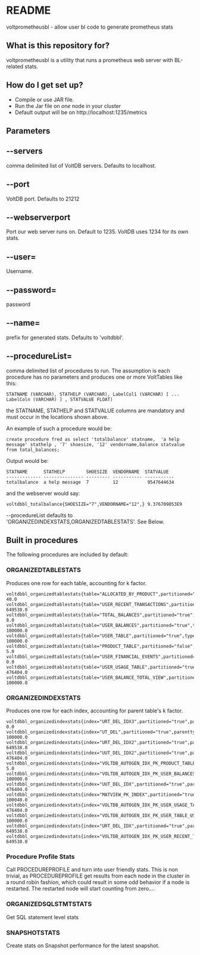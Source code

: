 # README #

voltprometheusbl - allow user bl code to generate prometheus stats

## What is this repository for? ##

voltprometheusbl is a utility that runs a prometheus web server with BL-related stats.


## How do I get set up? ##

* Compile or use JAR file.
* Run the Jar file on *one* node in your cluster
* Default output will be on http://localhost:1235/metrics

## Parameters ##

## --servers ##
comma delimited list of VoltDB servers. Defaults to localhost.

## --port ##
VoltDB port. Defaults to 21212

## --webserverport ##
Port our web server runs on. Default to 1235. VoltDB uses 1234 for its own stats.

## --user= ##
Username.

## --password= ##
password

## --name= ##
prefix for generated stats. Defaults to 'voltdbbl'.

## --procedureList= ##

comma delimited list of procedures to run. The assumption is each procedure has no parameters and produces one or more VoltTables like this:

```
STATNAME (VARCHAR), STATHELP (VARCHAR), LabelCol1 (VARCHAR) [ ... LabelColn (VARCHAR) ] , STATVALUE FLOAT)
```

the STATNAME, STATHELP and STATVALUE columns are mandatory and must occur in the locations shown above.

An example of such a procedure would be:
```
create procedure fred as select 'totalbalance' statname,  'a help message' stathelp , '7' shoesize, '12' vendorname,balance statvalue from total_balances;
```

Output would be:
```
STATNAME      STATHELP        SHOESIZE  VENDORNAME  STATVALUE  
------------- --------------- --------- ----------- -----------
totalbalance  a help message  7         12           9547644634
```

and the webserver would say:

```
voltdbbl_totalbalance{SHOESIZE="7",VENDORNAME="12",} 9.376709053E9
```

--procedureList defaults to 'ORGANIZEDINDEXSTATS,ORGANIZEDTABLESTATS'. See Below.

## Built in procedures ##

The following procedures are included by default:

### ORGANIZEDTABLESTATS ###

Produces one row for each table, accounting for k factor.

```
voltdbbl_organizedtablestats{table="ALLOCATED_BY_PRODUCT",partitioned="true",type="VIEW",dr="false",} 40.0
voltdbbl_organizedtablestats{table="USER_RECENT_TRANSACTIONS",partitioned="true",type="TABLE",dr="true",} 649538.0
voltdbbl_organizedtablestats{table="TOTAL_BALANCES",partitioned="true",type="VIEW",dr="false",} 8.0
voltdbbl_organizedtablestats{table="USER_BALANCES",partitioned="true",type="TABLE",dr="true",} 100000.0
voltdbbl_organizedtablestats{table="USER_TABLE",partitioned="true",type="TABLE",dr="true",} 100000.0
voltdbbl_organizedtablestats{table="PRODUCT_TABLE",partitioned="false",type="TABLE",dr="true",} 5.0
voltdbbl_organizedtablestats{table="USER_FINANCIAL_EVENTS",partitioned="true",type="EXPORT",dr="false",} 0.0
voltdbbl_organizedtablestats{table="USER_USAGE_TABLE",partitioned="true",type="TABLE",dr="true",} 476404.0
voltdbbl_organizedtablestats{table="USER_BALANCE_TOTAL_VIEW",partitioned="true",type="VIEW",dr="false",} 100000.0
```


### ORGANIZEDINDEXSTATS ###

Produces one row for each index, accounting for parent table's k factor.

```
voltdbbl_organizedindexstats{index="URT_DEL_IDX3",partitioned="true",parenttype="TABLE",dr="true",} 0.0
voltdbbl_organizedindexstats{index="UT_DEL",partitioned="true",parenttype="TABLE",dr="true",} 100000.0
voltdbbl_organizedindexstats{index="URT_DEL_IDX2",partitioned="true",parenttype="TABLE",dr="true",} 649538.0
voltdbbl_organizedindexstats{index="UUT_DEL_IDX2",partitioned="true",parenttype="TABLE",dr="true",} 476404.0
voltdbbl_organizedindexstats{index="VOLTDB_AUTOGEN_IDX_PK_PRODUCT_TABLE_PRODUCTID",partitioned="false",parenttype="TABLE",dr="true",} 5.0
voltdbbl_organizedindexstats{index="VOLTDB_AUTOGEN_IDX_PK_USER_BALANCES_USERID",partitioned="true",parenttype="TABLE",dr="true",} 100000.0
voltdbbl_organizedindexstats{index="UUT_DEL_IDX",partitioned="true",parenttype="TABLE",dr="true",} 476404.0
voltdbbl_organizedindexstats{index="MATVIEW_PK_INDEX",partitioned="true",parenttype="VIEW",dr="false",} 100040.0
voltdbbl_organizedindexstats{index="VOLTDB_AUTOGEN_IDX_PK_USER_USAGE_TABLE_USERID_PRODUCTID_SESSIONID",partitioned="true",parenttype="TABLE",dr="true",} 476404.0
voltdbbl_organizedindexstats{index="VOLTDB_AUTOGEN_IDX_PK_USER_TABLE_USERID",partitioned="true",parenttype="TABLE",dr="true",} 100000.0
voltdbbl_organizedindexstats{index="URT_DEL_IDX",partitioned="true",parenttype="TABLE",dr="true",} 649538.0
voltdbbl_organizedindexstats{index="VOLTDB_AUTOGEN_IDX_PK_USER_RECENT_TRANSACTIONS_USERID_USER_TXN_ID",partitioned="true",parenttype="TABLE",dr="true",} 649538.0
```

### Procedure Profile Stats ###

Call PROCEDUREPROFILE and turn into user friendly stats. This is non trivial,
as PROCEDUREPROFILE get results from each node in the cluster in a round
robin fashion, which could result in some odd behavior if a node is
restarted. The restarted node will start counting from zero....


###  ORGANIZEDSQLSTMTSTATS ###

Get SQL statement level stats

### SNAPSHOTSTATS ###

 Create stats on Snapshot performance for the latest snapshot.
